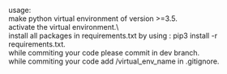 usage:\
 make python virtual environment of version >=3.5.\
 activate the virtual environment.\  
 install all packages in requirements.txt by using : pip3 install -r requirements.txt.\
 while commiting your code please commit in dev branch.\
 while commiting your code add /virtual_env_name in .gitignore. 
